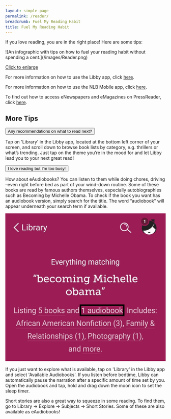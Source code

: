 ```yaml
---
layout: simple-page
permalink: /reader/
breadcrumb: Fuel My Reading Habit
title: Fuel My Reading Habit
---
```

If you love reading, you are in the right place! Here are some tips:
<p>![An infographic with tips on how to fuel your reading habit without spending a cent.](/images/Reader.png)</p>
<a href="/images/Reader.png">Click to enlarge</a>

<html>

<head>
<meta name="viewport" content="width=device-width, initial-scale=1">

</head>

<body>

<p>For more information on how to use the Libby app, click <a href="/get-started-with/Libby/">here</a>.</p>
<p>For more information on how to use the NLB Mobile app, click <a href="/get-started-with/nlb-mobile/">here</a>.</p>
<p>To find out how to access eNewspapers and eMagazines on PressReader, click <a href="/get-started-with/PressReader/">here</a>.</p>
<p><h2>More Tips</h2></p>
<button class="accordion">Any recommendations on what to read next?</button>

<div class="panel">
    <div class="libby">
        <p>Tap on 'Library' in the Libby app, located at the bottom left corner of your screen,  and scroll down to browse book lists by category,  e.g. thrillers or what’s trending. Just tap on the theme you’re in the mood for and let Libby lead you to your next great read!</p></div>
</div>

<button class="accordion1">I love reading but I’m too busy!</button>

<div class="panel">
  <div class="libby">
      <p>How about eAudiobooks? You can listen to them while doing chores, driving –even right before bed as part of your wind-down routine. Some of these books are read by famous authors themselves, especially autobiographies such as Becoming by Michelle Obama. To check if the book you want has an audiobook version, simply search for the title. The word “audiobook” will appear underneath your search term if available.</p>
  <p>
      <img src="/images/Reader_screenshot_audiobook_search_Becoming.jpg" alt="A screenshot showing how to filter search results by eAudiobooks.">
  </p>
<p>If you just want to explore what is available, tap on 'Library' in the Libby app and select 'Available Audiobooks'. If you listen before bedtime, Libby can automatically pause the narration after a specific amount of time set by you. Open the audiobook and tap, hold and drag down the moon icon to set the sleep timer.</p>
<p>Short stories are also a great way to squeeze in some reading. To find them, go to Library -> Explore -> Subjects -> Short Stories. Some of these are also available as eAudiobooks! </p>

</div>
</div>

<script>
var acc = document.getElementsByClassName("accordion");
var i;
for (i = 0; i < acc.length; i++) {
  acc[i].addEventListener("click", function() {
    this.classList.toggle("active");
    var panel = this.nextElementSibling;
    if (panel.style.maxHeight){
      panel.style.maxHeight = null;
    } else {
      panel.style.maxHeight = panel.scrollHeight + "px";
    } 
  });
}

var acc = document.getElementsByClassName("accordion1");
var i;

for (i = 0; i < acc.length; i++) {
  acc[i].addEventListener("click", function() {
    this.classList.toggle("active");
    var panel = this.nextElementSibling;
    if (panel.style.maxHeight){
      panel.style.maxHeight = null;
    } else {
      panel.style.maxHeight = panel.scrollHeight + "px";
    } 
  });
}

</script>
